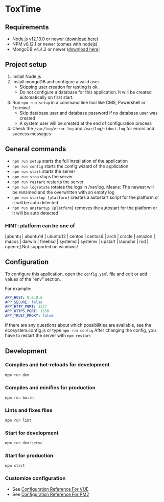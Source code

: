 # ToxTime

## Requirements

- Node.js v12.13.0 or newer ([download here](https://nodejs.org/en/))
- NPM v6.12.1 or newer (comes with nodejs)
- MongoDB v4.4.2 or newer ([download here](https://www.mongodb.com/try/download/community))

## Project setup

1. Install Node.js
2. Install mongoDB and configure a valid user.
   - Skipping user creation for testing is ok.
   - Do not configure a database for this application. It will be created automatically on first start.
3. Run `npm run setup` in a command line tool like CMS, Powershell or Terminal
   - Skip database user and database password if no database user was created
   - A system user will be created at the end of configuration process
4. Check the `/var/log/error.log` and `/var/log/stdout.log` for errors and success messages

## General commands

- `npm run setup` starts the full installation of the application
- `npm run config` starts the config wizard of the application
- `npm run start` starts the server
- `npm run stop` stops the server
- `npm run restart` restarts the server
- `npm run logrotate` rotates the logs in /var/log. Means: The newest will be renamed and the overwritten with an empty log
- `npm run startup [platform]` creates a autostart script for the platform or it will be auto detected
- `npm run unstartup [platform]` removes the autostart for the platform or it will be auto detected

### HINT: platform can be one of

[ubuntu | ubuntu14 | ubuntu12 | centos | centos6 | arch | oracle | amazon | macos | darwin | freebsd | systemd | systemv | upstart | launchd | rcd | openrc]
Not supported on windows!

## Configuration

To configure this application, open the `config.yaml` file and edit or add values of the "env" section.

For example:

```yaml
APP_HOST: 0.0.0.0
APP_SECURE: false
APP_HTTP_PORT: 1337
APP_HTTPS_PORT: 1338
APP_TRUST_PROXY: false
```

if there are any questions about which possibilities are available,
see the ecosystem.config.js or type `npm run config`
After changing the config, you have to restart the server with `npm restart`

## Development

### Compiles and hot-reloads for development

```bash
npm run dev
```

### Compiles and minifies for production

```bash
npm run build
```

### Lints and fixes files

```bash
npm run lint
```

### Start for development

```bash
npm run dev:serve
```

### Start for production

```bash
npm start
```

### Customize configuration

- See [Configuration Reference For VUE](https://cli.vuejs.org/config/)
- See [Configuration Reference For PM2](https://pm2.keymetrics.io/docs/usage/application-declaration/)
